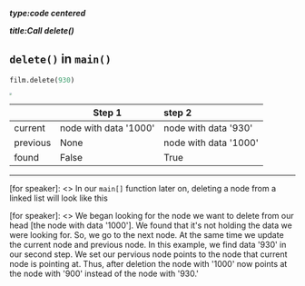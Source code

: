 _**type:code centered**_

_**title:Call delete()**_
## `delete()` in `main()`
```python
film.delete(930)
```
<img src="https://tva1.sinaimg.cn/large/0082zybpgy1gc0ltl0pfzj32e6054dgu.jpg" style="zoom:25%;" />

|          | Step 1                | step 2                |
| -------- | --------------------- | :-------------------- |
| current  | node with data '1000' | node with data '930'  |
| previous | None                  | node with data '1000' |
| found    | False                 | True                  |


-------------------------------------------------

[for speaker]: <> In our `main[]` function later on, deleting a node from a linked list will look like this

[for speaker]: <> We began looking for the node we want to delete from our head [the node with data '1000'].  We found that it's not holding the data we were looking for. So, we go to the next node. At the same time we update the current node and previous node. In this example, we find data '930' in our second step. We set our pervious node points to the node that current node is pointing at. Thus, after deletion the node with '1000' now points at the node with '900' instead of the node with '930.'